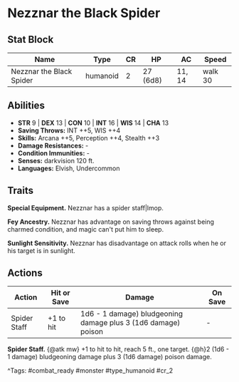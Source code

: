 # Nezznar the Black Spider

## Stat Block

| Name | Type | CR | HP | AC | Speed |
|------|------|----|----|----|-------|
| Nezznar the Black Spider | humanoid | 2 | 27 (6d8) | 11, 14 | walk 30 |

## Abilities

- **STR** 9 | **DEX** 13 | **CON** 10 | **INT** 16 | **WIS** 14 | **CHA** 13
- **Saving Throws:** INT ++5, WIS ++4  
- **Skills:** Arcana ++5, Perception ++4, Stealth ++3  
- **Damage Resistances:** -  
- **Condition Immunities:** -  
- **Senses:** darkvision 120 ft.  
- **Languages:** Elvish, Undercommon

## Traits

**Special Equipment.** Nezznar has a spider staff|lmop.

**Fey Ancestry.** Nezznar has advantage on saving throws against being charmed condition, and magic can't put him to sleep.

**Sunlight Sensitivity.** Nezznar has disadvantage on attack rolls when he or his target is in sunlight.


## Actions

| Action | Hit or Save | Damage | On Save |
|--------|--------------|--------|----------|
| Spider Staff | +1 to hit | 1d6 - 1 damage) bludgeoning damage plus 3 (1d6 damage) poison | - |

**Spider Staff.** {@atk mw} +1 to hit to hit, reach 5 ft., one target. {@h}2 (1d6 - 1 damage) bludgeoning damage plus 3 (1d6 damage) poison damage.


^Tags: #combat_ready #monster #type_humanoid #cr_2